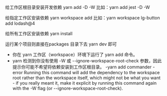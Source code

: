给工作区根目录安装开发依赖
yarn add <package> -D -W
比如：yarn add jest -D -W

给指定工作区安装依赖
yarn workspace <workspace-name> add <package>
比如：yarn workspace lg-button add lodash@4

给所有工作区安装依赖
yarn install

运行某个项目则直接在packages 目录下去 yarn dev 即可


- 你在 yarn 工作区（workspace）环境下运行了 yarn add 命令。
- yarn 检测到你没有使用 -W 或 --ignore-workspace-root-check 参数，因此提示你可能不希望将依赖安装到工作区根目录。
-yarn add commander
-error Running this command will add the dependency to the workspace root rather than the workspace itself, which might not be what you want - if you really meant it, make it explicit by running this command again with the -W flag (or --ignore-workspace-root-check).
